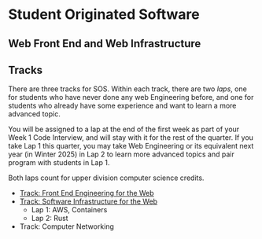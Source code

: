 # Student Originated Software
## Web Front End and Web Infrastructure

## Tracks 

There are three tracks for SOS.
Within each track, there are two *laps*,
one for students who have never done any web Engineering
before, and one for students who already have some
experience and want to learn a more advanced topic.

You will be assigned to a lap at the end of the first week
as part of your Week 1 Code Interview, and will stay with 
it for the rest of the quarter. If you take Lap 1 this quarter,
you may take Web Engineering
or its equivalent next year (in Winter 2025) in Lap 2 to learn
more advanced topics and pair program with students in Lap 1.

Both laps count for upper division computer science credits.

* [Track: Front End Engineering for the Web](./Track-FrontEnd)
* [Track: Software Infrastructure for the Web](./Track-Infra)
  - Lap 1: AWS, Containers
  - Lap 2: Rust
* Track: Computer Networking





